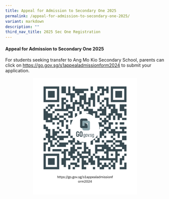 ```yaml
---
title: Appeal for Admission to Secondary One 2025
permalink: /appeal-for-admission-to-secondary-one-2025/
variant: markdown
description: ""
third_nav_title: 2025 Sec One Registration
---
```

#### Appeal for Admission to Secondary One 2025
For students seeking transfer to Ang Mo Kio Secondary School, parents can click on <a href="https://go.gov.sg/s1appealadmissionform2024"><font color="#62C183">https://go.gov.sg/s1appealadmissionform2024</font></a>
to submit your application.

<style>  
img {  
  display: block;  
  margin-left: auto;  
  margin-right: auto;  
}  
</style>  
<img src="/images/2024_S1_Appeal.png" style="width:65%;">  
   
<br>